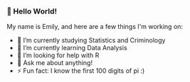 ### 👋 Hello World!

My name is Emily, and here are a few things I'm working on:

- 📖 I’m currently studying Statistics and Criminology
- 🌱 I’m currently learning Data Analysis
- 🤔 I’m looking for help with R
- 💬 Ask me about anything!
- ⚡ Fun fact: I know the first 100 digits of pi :)
